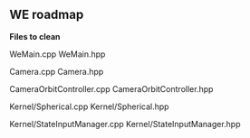 ## WE roadmap

**Files to clean**

WeMain.cpp
WeMain.hpp

Camera.cpp
Camera.hpp

CameraOrbitController.cpp
CameraOrbitController.hpp

Kernel/Spherical.cpp
Kernel/Spherical.hpp

Kernel/StateInputManager.cpp
Kernel/StateInputManager.hpp
